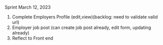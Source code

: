 Sprint March 12, 2023

1. Complete Employers Profile (edit,view)(backlog: need to validate valid url)
2. Employer job post (can create job post already, edit form, updating already)
3. Reflect to Front end
